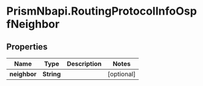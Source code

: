 # PrismNbapi.RoutingProtocolInfoOspfNeighbor

## Properties
Name | Type | Description | Notes
------------ | ------------- | ------------- | -------------
**neighbor** | **String** |  | [optional] 


